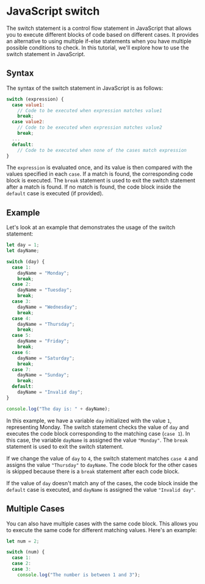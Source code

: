 # JavaScript switch

The switch statement is a control flow statement in JavaScript that allows you to execute different blocks of code based on different cases. It provides an alternative to using multiple if-else statements when you have multiple possible conditions to check. In this tutorial, we'll explore how to use the switch statement in JavaScript.

## Syntax

The syntax of the switch statement in JavaScript is as follows:

```javascript
switch (expression) {
  case value1:
    // Code to be executed when expression matches value1
    break;
  case value2:
    // Code to be executed when expression matches value2
    break;
  ...
  default:
    // Code to be executed when none of the cases match expression
}
```

The `expression` is evaluated once, and its value is then compared with the values specified in each `case`. If a match is found, the corresponding code block is executed. The `break` statement is used to exit the switch statement after a match is found. If no match is found, the code block inside the `default` case is executed (if provided).

## Example

Let's look at an example that demonstrates the usage of the switch statement:

```javascript
let day = 1;
let dayName;

switch (day) {
  case 1:
    dayName = "Monday";
    break;
  case 2:
    dayName = "Tuesday";
    break;
  case 3:
    dayName = "Wednesday";
    break;
  case 4:
    dayName = "Thursday";
    break;
  case 5:
    dayName = "Friday";
    break;
  case 6:
    dayName = "Saturday";
    break;
  case 7:
    dayName = "Sunday";
    break;
  default:
    dayName = "Invalid day";
}

console.log("The day is: " + dayName);
```

In this example, we have a variable `day` initialized with the value `1`, representing Monday. The switch statement checks the value of `day` and executes the code block corresponding to the matching case (`case 1`). In this case, the variable `dayName` is assigned the value `"Monday"`. The `break` statement is used to exit the switch statement.

If we change the value of `day` to `4`, the switch statement matches `case 4` and assigns the value `"Thursday"` to `dayName`. The code block for the other cases is skipped because there is a `break` statement after each code block.

If the value of `day` doesn't match any of the cases, the code block inside the `default` case is executed, and `dayName` is assigned the value `"Invalid day"`.

## Multiple Cases

You can also have multiple cases with the same code block. This allows you to execute the same code for different matching values. Here's an example:

```javascript
let num = 2;

switch (num) {
  case 1:
  case 2:
  case 3:
    console.log("The number is between 1 and 3");
